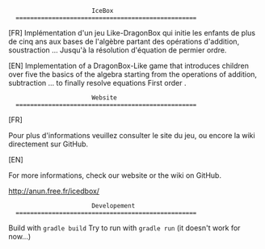                            IceBox
      ==================================================
      
[FR]
Implémentation d'un jeu Like-DragonBox qui initie les enfants de plus
de cinq ans aux bases de l'algèbre partant des opérations d'addition,
soustraction ... Jusqu'à la résolution d'équation de permier ordre.

[EN]
Implementation of a DragonBox-Like game that introduces children over
five the basics of the algebra starting from the operations of addition,
subtraction ... to finally resolve equations First order .

                           Website
      ==================================================
[FR]

Pour plus d'informations veuillez consulter le site du jeu, ou encore
la wiki directement sur GitHub.

[EN]

For more informations, check our website or the wiki on GitHub.

http://anun.free.fr/icedbox/



                           Developement
      ==================================================

Build with `gradle build`
Try to run with `gradle run` (it doesn't work for now...)

